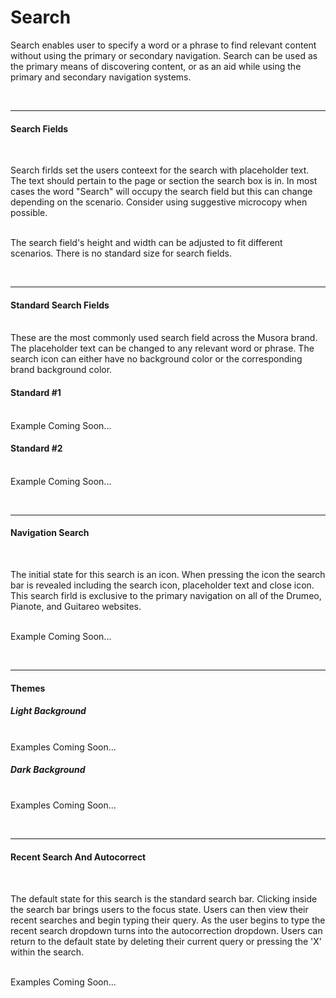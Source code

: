 # Search 

Search enables user to specify a word or a phrase to find relevant content without using the primary or secondary navigation. Search can be used as
the primary means of discovering content, or as an aid while using the primary and secondary navigation systems. 

<br><hr>

#### Search Fields
<br>

Search firlds set the users conteext for the search with placeholder text. The text should pertain to the page or section the search box is in. In most 
cases the word "Search" will occupy the search field but this can change depending on the scenario. Consider using suggestive microcopy when possible. 

<br>The search field's height and width can be adjusted to fit different scenarios. There is no standard size for search fields.

<br><hr>
#### Standard Search Fields
<br>
These are the most commonly used search field across the Musora brand. The placeholder text can be changed to any relevant word or phrase. The 
search icon can either have no background color or the corresponding brand background color. 

#### Standard #1
<!-- Example -->
<br>Example Coming Soon...
#### Standard #2
<!-- Example -->
<br>Example Coming Soon...

<br><hr>
#### Navigation Search
<br>

The initial state for this search is an icon. When pressing the icon the search bar is revealed including the search icon, placeholder text and close icon. 
This search firld is exclusive to the primary navigation on all of the Drumeo, Pianote, and Guitareo websites. 

<br>Example Coming Soon...

<br><hr>

#### Themes
##### Light Background
<!-- Example -->
<br>Examples Coming Soon...

##### Dark Background

<br>Examples Coming Soon...

<br><hr>
#### Recent Search And Autocorrect
<br>

The default state for this search is the standard search bar. Clicking inside the search bar brings users to the focus state. Users can then view their
recent searches and begin typing their query. As the user begins to type the recent search dropdown turns into the autocorrection dropdown. Users
can return to the default state by deleting their current query or pressing the 'X' within the search. 

<!-- Example -->
<br>Examples Coming Soon...